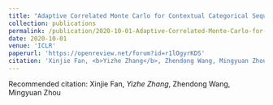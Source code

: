 ```yaml
---
title: "Adaptive Correlated Monte Carlo for Contextual Categorical Sequence Generation."
collection: publications
permalink: /publication/2020-10-01-Adaptive-Correlated-Monte-Carlo-for-Contextual-Categorical-Sequence-Generation
date: 2020-10-01
venue: 'ICLR'
paperurl: 'https://openreview.net/forum?id=r1lOgyrKDS'
citation: 'Xinjie Fan, <b>Yizhe Zhang</b>, Zhendong Wang, Mingyuan Zhou'
---
```

Recommended citation: Xinjie Fan, *Yizhe Zhang*, Zhendong Wang, Mingyuan Zhou